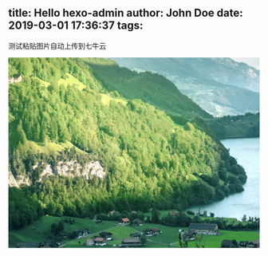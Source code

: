 title: Hello hexo-admin
author: John Doe
date: 2019-03-01 17:36:37
tags:
---
测试粘贴图片自动上传到七牛云

![upload successful](/images/pasted-0.png)
